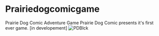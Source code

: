 # Prairiedogcomicgame
Prairie Dog Comic Adventure Game
Prairie Dog Comic presents it's first ever game. [in developement]
![PDBlck](https://user-images.githubusercontent.com/98998511/152475575-f54208f3-58ad-4d5d-9729-c27db21b95af.png)
